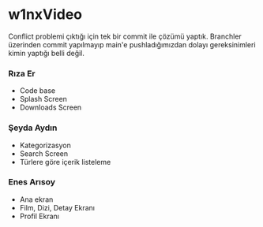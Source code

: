 # w1nxVideo

Conflict problemi çıktığı için tek bir commit ile çözümü yaptık. Branchler üzerinden commit yapılmayıp main'e pushladığımızdan dolayı gereksinimleri kimin yaptığı belli değil.

### Rıza Er
- Code base
- Splash Screen
- Downloads Screen

### Şeyda Aydın
- Kategorizasyon
- Search Screen
- Türlere göre içerik listeleme

### Enes Arısoy
- Ana ekran
- Film, Dizi, Detay Ekranı
- Profil Ekranı
